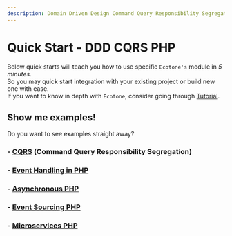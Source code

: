 ```yaml
---
description: Domain Driven Design Command Query Responsibility Segregation PHP
---
```


# Quick Start - DDD CQRS PHP

Below quick starts will teach you how to use specific `Ecotone's` module in _5 minutes_.\
So you may quick start integration with your existing project or build new one with ease.  \
If you want to know in depth with `Ecotone`, consider going through [Tutorial](../tutorial-php-ddd-cqrs-event-sourcing/).

## Show me examples!

Do you want to see examples straight away?

### - [CQRS](php-cqrs.md) (Command Query Responsibility Segregation)

### - [Event Handling in PHP](./#event-handling)

### - [Asynchronous PHP](asynchronous-php.md)

### - [Event Sourcing PHP](event-sourcing-php.md)

### - [Microservices PHP](./#undefined)

